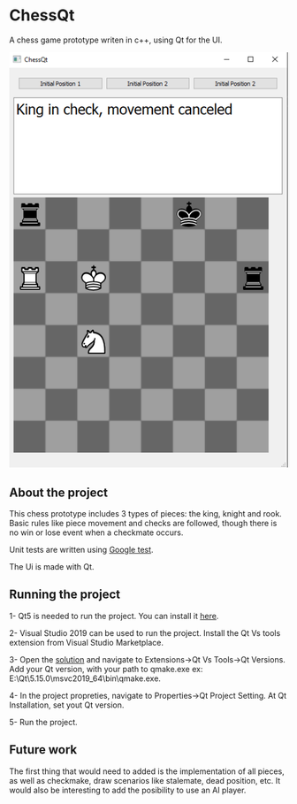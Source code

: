 # ChessQt

A chess game prototype writen in c++, using Qt for the UI.


![screenshot](Ressources/Screenshot.png)


## About the project


This chess prototype includes 3 types of pieces: the king, knight and rook. Basic rules like piece movement and checks are followed, though there is no win or lose event when a checkmate occurs. 

Unit tests are written using [Google test](https://google.github.io/googletest/). 

The Ui is made with Qt.


## Running the project


1- Qt5 is needed to run the project. You can install it [here](https://www.qt.io/download-qt-installer?hsCtaTracking=99d9dd4f-5681-48d2-b096-470725510d34%7C074ddad0-fdef-4e53-8aa8-5e8a876d6ab4).

2- Visual Studio 2019 can be used to run the project. Install the Qt Vs tools extension from Visual Studio Marketplace.

3- Open the [solution](EchecsQt.sln) and navigate to Extensions->Qt Vs Tools->Qt Versions. Add your Qt version, with your path to qmake.exe ex: E:\Qt\5.15.0\msvc2019_64\bin\qmake.exe.

4- In the project propreties, navigate to Properties->Qt Project Setting. At Qt Installation, set yout Qt version.

5- Run the project.


## Future work


The first thing that would need to added is the implementation of all pieces, as well as checkmake, draw scenarios like stalemate, dead position, etc. It would also be interesting to add the posibility to use an AI player.
